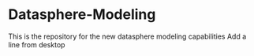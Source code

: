 # Datasphere-Modeling
This is the repository for the new datasphere modeling capabilities
Add a line from desktop

